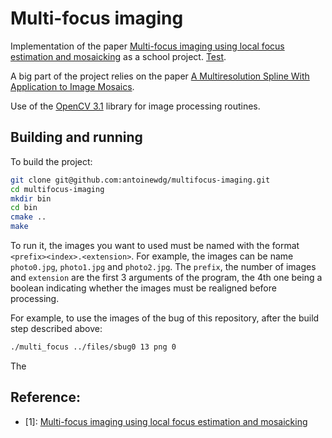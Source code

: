 # Multi-focus imaging

Implementation of the paper 
[Multi-focus imaging using local focus estimation and mosaicking]()
as a school project. [Test](#1).

A big part of the project relies on the paper 
[A Multiresolution Spline With Application to
 Image Mosaics](http://www.cs.toronto.edu/~mangas/teaching/320/assignments/a3/spline83.pdf).


Use of the [OpenCV 3.1](http://opencv.org/opencv-3-1.html) library for image processing routines.


## Building and running

To build the project:

```bash
git clone git@github.com:antoinewdg/multifocus-imaging.git
cd multifocus-imaging
mkdir bin
cd bin
cmake ..
make
```

To run it, the images you want to used must be named with the format `<prefix><index>.<extension>`.
For example, the images can be name `photo0.jpg`, `photo1.jpg` and `photo2.jpg`.
The `prefix`, the number of images and `extension` are the first 3 
arguments of the program, the 4th one being a boolean indicating 
whether the images must be realigned before processing.

For example, to use the images of the bug of this repository, after the build step 
described above:

```bash
./multi_focus ../files/sbug0 13 png 0
```

The 



## Reference:

* \[1\]: <a name="1"></a> [Multi-focus imaging using local focus estimation and mosaicking](https://vision.ece.ucsb.edu/sites/vision.ece.ucsb.edu/files/publications/fedorov_focus_icip2006.pdf/)
